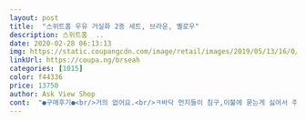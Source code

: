 ```yaml
---
layout: post 
title:  "스위트홈 우유 거실화 2종 세트, 브라운, 옐로우" 
description: 스위트홈  ..
date: 2020-02-28 06:13:13 
img: https://static.coupangcdn.com/image/retail/images/2019/05/13/16/0/e6b95beb-1756-40c8-9d16-7fe10e7372a8.jpg 
linkUrl: https://coupa.ng/brseah 
categories: [1015] 
color: f44336 
price: 13750 
author: Ask View Shop 
cont:  "●구매후기●<br/>거의 없어요.<br/>ㅋ바닥 먼지들이 침구,이불에 묻는게 싫어서 주문한거라... <br/>잘산것 같아요.<br/><br/>남녀 모두 편하게 잘 사용 할 수 있는 사이즈에요.<br/><br/>내구성만 보면 다시 시키고 싶지않은데 예뻐서 그냥시켜요... <br/>.<br/><br/>담에 재구매 할께요~^^<br/>뒷꿈치에 적당히 쿠션이 들어있어서 발이 편하고<br/>디자인이 일단 귀엽고 컬러풀하고 이뻐요<br/>때가 덜 티나긴하는데 흰색부분은 어쩔 수 없어요ㅋㅋ<br/>발등도 부드러운 천이라 까실리지 않고 괜찮아요.<br/><br/>사이즈는 260사이즈인 신랑이 딱이네요.<br/>전 조금 남고요... <br/>.<br/><br/>세탁시 번갈아 쓸 용이나 손님용으로 한세트 더 구매할까 생각중이에요.<br/><br/>스위트홈 우유 거실화 2종 세트, 그린, 핑크, FREE<br/>슬리퍼 신고나서는 덜 해요 확실히.<br/>ㅋㅋ<br/>신혼집에서 쓸 거실화를 찾는데<br/>약간의 냄새는 금방 없어지고, 바닥쿠션은 첨 신었을때 느껴졌는데 지금은 많이 눌려서<br/>엄청 열심히 검색하고 후기도 보고<br/>예쁘고 푹신한데 3일만에 푹신함 제로됨!<br/>우유 자수가 귀엽게 들어있고 바닥에 스트라이프 디자인이라서<br/>이거 신고나서는 발이 덜 갈라지는것 같아요.<br/>발에 땀도 없고 수분기도 없어서 쩍쩍 갈라졌었는데<br/>일단 가격면에서 저렴해서 못신겠다 싶으면 자주 갈아주면 된다싶습니다.<br/>ㅋ<br/>적당한 가격으로 골라서 구매했어요.<br/><br/>푹신한걸 찾으신다면 다른 제품을 찾으시는게 나을것 같아요<br/>핑크색 하나는 꼭 사고싶어서 이세트로 골랐어요.<br/><br/>한달 신으니 발바닥 닿는 부분이 거지돼서 다른색으로 재주문이용<br/>" 
---
```

